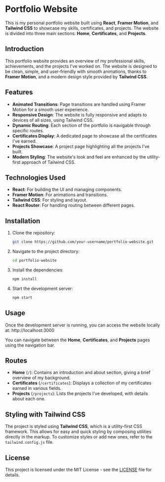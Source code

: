 # Portfolio Website

This is my personal portfolio website built using **React**, **Framer Motion**, and **Tailwind CSS** to showcase my skills, certificates, and projects. The website is divided into three main sections: **Home**, **Certificates**, and **Projects**.

## Introduction

This portfolio website provides an overview of my professional skills, achievements, and the projects I've worked on. The website is designed to be clean, simple, and user-friendly with smooth animations, thanks to **Framer Motion**, and a modern design style provided by **Tailwind CSS**.

## Features
- **Animated Transitions**: Page transitions are handled using Framer Motion for a smooth user experience.
- **Responsive Design**: The website is fully responsive and adapts to devices of all sizes, using Tailwind CSS.
- **Dynamic Routing**: Each section of the portfolio is navigable through specific routes.
- **Certificates Display**: A dedicated page to showcase all the certificates I've earned.
- **Projects Showcase**: A project page highlighting all the projects I've built.
- **Modern Styling**: The website's look and feel are enhanced by the utility-first approach of Tailwind CSS.

## Technologies Used
- **React**: For building the UI and managing components.
- **Framer Motion**: For animations and transitions.
- **Tailwind CSS**: For styling and layout.
- **React Router**: For handling routing between different pages.

## Installation

1. Clone the repository:
    ```bash
    git clone https://github.com/your-username/portfolio-website.git
    ```

2. Navigate to the project directory:
    ```bash
    cd portfolio-website
    ```

3. Install the dependencies:
    ```bash
    npm install
    ```

4. Start the development server:
    ```bash
    npm start
    ```

## Usage

Once the development server is running, you can access the website locally at: http://localhost:3000


You can navigate between the **Home**, **Certificates**, and **Projects** pages using the navigation bar.

## Routes

- **Home** (`/`): Contains an introduction and about section, giving a brief overview of my background.
- **Certificates** (`/certificates`): Displays a collection of my certificates earned in various fields.
- **Projects** (`/projects`): Lists the projects I've developed, with details about each one.

## Styling with Tailwind CSS

The project is styled using **Tailwind CSS**, which is a utility-first CSS framework. This allows for easy and quick styling by composing utilities directly in the markup. To customize styles or add new ones, refer to the `tailwind.config.js` file.

## License

This project is licensed under the MIT License - see the [LICENSE](LICENSE) file for details.

